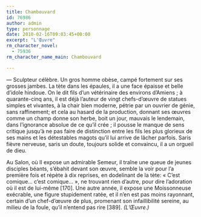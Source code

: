 ```yaml
---
title: Chambouvard
id: 76986
author: admin
type: personnage
date: 2010-02-16T09:03:45+00:00
excerpt: "L'Œuvre"
rm_character_novel:
  - 75936
rm_character_name_main: Chambouvard

---
```

— Sculpteur célèbre. Un gros homme obèse, campé fortement sur ses grosses jambes. La tète dans les épaules, il a une face épaisse et belle d&rsquo;idole hindoue. On le dit fils d&rsquo;un vétérinaire des environs d&rsquo;Amiens ; à quarante-cinq ans, il est déjà l&rsquo;auteur de vingt chefs-d&rsquo;œuvre de statues simples et vivantes, à la chair bien moderne, pétrie par un ouvrier de génie, sans raffinement; et cela au hasard de la production, donnant ses œuvres comme un champ donne son herbe, boit un jour, mauvais le lendemain, dans l&rsquo;ignorance absolue de ce qu&rsquo;il crée ; il pousse le manque de sens critique jusqu&rsquo;à ne pas faire de distinction entre les fils les plus glorieux de ses mains et les détestables magots qu&rsquo;il lui arrive de lâcher parfois. Saris fièvre nerveuse, saris un doute, toujours solide et convaincu, il a un orgueil de dieu.

Au Salon, où Il expose un admirable Semeur, il traîne une queue de jeunes disciples béants, s&rsquo;ébahit devant son œuvre, semble la voir pour l&rsquo;a première fois et répète à dix reprises, en dodelinant de la tète: « C&rsquo;est comique&#8230; c&rsquo;est comique&#8230; », ne trouvant rien d&rsquo;autre, pour dire l&rsquo;adoration où il est de lui-même [170]. Une autre année, il expose une Moissonneuse exécrable, une figure stupidement ratée, et il n&rsquo;en est pas moins rayonnant, certain d&rsquo;un chef-d&rsquo;œuvre de plus, promenant son infaillibilité sereine, au milieu de la foule, qu&rsquo;il n&rsquo;entend pas rire [389]. _(L&rsquo;Œuvre.)_